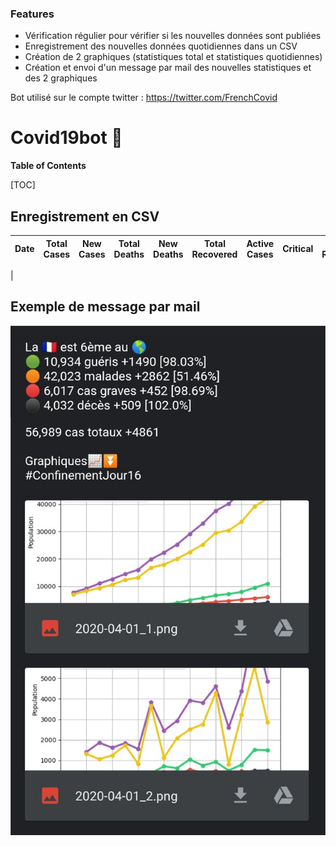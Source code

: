 ### Features

- Vérification régulier pour vérifier si les nouvelles données sont publiées
- Enregistrement des nouvelles données quotidiennes dans un CSV
- Création de 2 graphiques (statistiques total et statistiques quotidiennes)
- Création et envoi d'un message par mail des nouvelles statistiques et des 2 graphiques

Bot utilisé sur le compte twitter : https://twitter.com/FrenchCovid

# Covid19bot 🦠

**Table of Contents**

[TOC]

## Enregistrement en CSV

Date  | Total Cases | New Cases | Total Deaths | New Deaths | Total Recovered | Active Cases | Critical | New Recovered | New Active | New Critical | PlaceInWorld 
----- | ------------|--------|-----|-------|------|-----|-----|------|------|-----|----
|

## Exemple de message par mail

![50% center](images/exampleMail.png)

